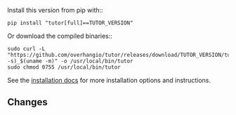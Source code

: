 Install this version from pip with::

    pip install "tutor[full]==TUTOR_VERSION"

Or download the compiled binaries::

    sudo curl -L "https://github.com/overhangio/tutor/releases/download/TUTOR_VERSION/tutor-$(uname -s)_$(uname -m)" -o /usr/local/bin/tutor
    sudo chmod 0755 /usr/local/bin/tutor

See the [installation docs](https://docs.tutor.overhang.io/install.html) for more installation options and instructions.

## Changes
